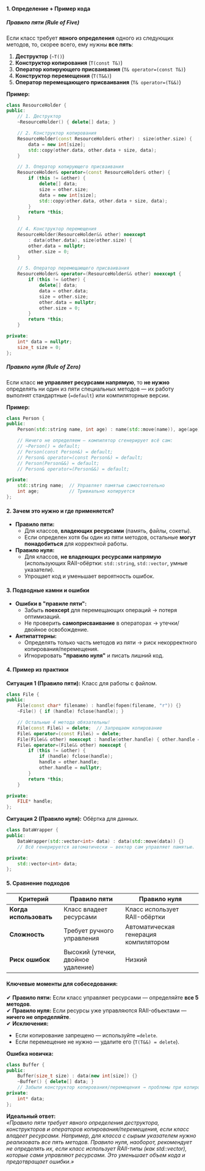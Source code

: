 #### **1. Определение + Пример кода**  

##### **Правило пяти (Rule of Five)**  
Если класс требует **явного определения** одного из следующих методов, то, скорее всего, ему нужны **все пять**:  
1. **Деструктор** (`~T()`)  
2. **Конструктор копирования** (`T(const T&)`)  
3. **Оператор копирующего присваивания** (`T& operator=(const T&)`)  
4. **Конструктор перемещения** (`T(T&&)`)  
5. **Оператор перемещающего присваивания** (`T& operator=(T&&)`)  

**Пример:**  
```cpp
class ResourceHolder {
public:
    // 1. Деструктор
    ~ResourceHolder() { delete[] data; }

    // 2. Конструктор копирования
    ResourceHolder(const ResourceHolder& other) : size(other.size) {
        data = new int[size];
        std::copy(other.data, other.data + size, data);
    }

    // 3. Оператор копирующего присваивания
    ResourceHolder& operator=(const ResourceHolder& other) {
        if (this != &other) {
            delete[] data;
            size = other.size;
            data = new int[size];
            std::copy(other.data, other.data + size, data);
        }
        return *this;
    }

    // 4. Конструктор перемещения
    ResourceHolder(ResourceHolder&& other) noexcept 
        : data(other.data), size(other.size) {
        other.data = nullptr;
        other.size = 0;
    }

    // 5. Оператор перемещающего присваивания
    ResourceHolder& operator=(ResourceHolder&& other) noexcept {
        if (this != &other) {
            delete[] data;
            data = other.data;
            size = other.size;
            other.data = nullptr;
            other.size = 0;
        }
        return *this;
    }

private:
    int* data = nullptr;
    size_t size = 0;
};
```  

##### **Правило нуля (Rule of Zero)**  
Если класс **не управляет ресурсами напрямую**, то **не нужно** определять ни один из пяти специальных методов — их работу выполнят стандартные (`=default`) или компиляторные версии.  

**Пример:**  
```cpp
class Person {
public:
    Person(std::string name, int age) : name(std::move(name)), age(age) {}

    // Ничего не определяем — компилятор сгенерирует всё сам:
    // ~Person() = default;
    // Person(const Person&) = default;
    // Person& operator=(const Person&) = default;
    // Person(Person&&) = default;
    // Person& operator=(Person&&) = default;

private:
    std::string name;  // Управляет памятью самостоятельно
    int age;           // Тривиально копируется
};
```  

#### **2. Зачем это нужно и где применяется?**  
- **Правило пяти:**  
  - Для классов, **владеющих ресурсами** (память, файлы, сокеты).  
  - Если определен хотя бы один из пяти методов, остальные **могут понадобиться** для корректной работы.  
- **Правило нуля:**  
  - Для классов, **не владеющих ресурсами напрямую** (использующих RAII-обёртки: `std::string`, `std::vector`, умные указатели).  
  - Упрощает код и уменьшает вероятность ошибок.  

#### **3. Подводные камни и ошибки**  
- **Ошибки в "правиле пяти":**  
  - Забыть **noexcept** для перемещающих операций → потеря оптимизаций.  
  - Не проверить **самоприсваивание** в операторах → утечки/двойное освобождение.  
- **Антипаттерны:**  
  - Определять только часть методов из пяти → риск некорректного копирования/перемещения.  
  - Игнорировать **"правило нуля"** и писать лишний код.  

#### **4. Пример из практики**  
**Ситуация 1 (Правило пяти):** Класс для работы с файлом.  
```cpp
class File {
public:
    File(const char* filename) : handle(fopen(filename, "r")) {}
    ~File() { if (handle) fclose(handle); }

    // Остальные 4 метода обязательны!
    File(const File&) = delete;  // Запрещаем копирование
    File& operator=(const File&) = delete;
    File(File&& other) noexcept : handle(other.handle) { other.handle = nullptr; }
    File& operator=(File&& other) noexcept { 
        if (this != &other) {
            if (handle) fclose(handle);
            handle = other.handle;
            other.handle = nullptr;
        }
        return *this;
    }

private:
    FILE* handle;
};
```  

**Ситуация 2 (Правило нуля):** Обёртка для данных.  
```cpp
class DataWrapper {
public:
    DataWrapper(std::vector<int> data) : data(std::move(data)) {}
    // Всё генерируется автоматически — вектор сам управляет памятью.

private:
    std::vector<int> data;
};
```  

#### **5. Сравнение подходов**  
| **Критерий**           | **Правило пяти**                   | **Правило нуля**                      |
| ---------------------- | ---------------------------------- | ------------------------------------- |
| **Когда использовать** | Класс владеет ресурсами            | Класс использует RAII-обёртки         |
| **Сложность**          | Требует ручного управления         | Автоматическая генерация компилятором |
| **Риск ошибок**        | Высокий (утечки, двойное удаление) | Низкий                                |

#### **Ключевые моменты для собеседования:**  
✔ **Правило пяти:** Если класс управляет ресурсами — определяйте **все 5 методов**.  
✔ **Правило нуля:** Если ресурсы уже управляются RAII-объектами — **ничего не определяйте**.  
✔ **Исключения:**  
   - Если копирование запрещено — используйте `=delete`.  
   - Если перемещение не нужно — удалите его (`T(T&&) = delete`).  

**Ошибка новичка:**  
```cpp
class Buffer {
public:
    Buffer(size_t size) : data(new int[size]) {}
    ~Buffer() { delete[] data; }
    // Забыли конструктор копирования/перемещения → проблемы при копировании!
private:
    int* data;
};
```  

**Идеальный ответ:**  
*«Правило пяти требует явного определения деструктора, конструкторов и операторов копирования/перемещения, если класс владеет ресурсами. Например, для класса с сырым указателем нужно реализовать все пять методов. Правило нуля, наоборот, рекомендует не определять их, если класс использует RAII-типы (как std::vector), которые сами управляют ресурсами. Это уменьшает объем кода и предотвращает ошибки.»*